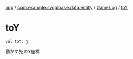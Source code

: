 [app](../../index.md) / [com.example.syogibase.data.entity](../index.md) / [GameLog](index.md) / [toY](./to-y.md)

# toY

`val toY: `[`Y`](../../com.example.syogibase.domain.value/-y/index.md)

動かす先のY座標

